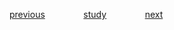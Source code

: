 
<a href="https://github.com/raphaelkaique1/study/blob/main/5-desenvolvimento_web/5.3-backend/consumo_e_criacao_de_apis.md">previous</a>⠀⠀⠀⠀⠀⠀<a href="https://github.com/raphaelkaique1/study#backend">study</a>⠀⠀⠀⠀⠀⠀<a href="https://github.com/raphaelkaique1/study/blob/main/5-desenvolvimento_web/5.3-backend/banco_de_dados.md">next</a>